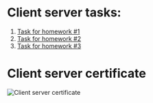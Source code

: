 # Client server tasks:
1. [Task for homework #1](https://docs.google.com/document/d/1VB658jV_tZu_-4jFx3oRVnjn16Hx9TlY199ST4BwUYE/edit?usp=sharing)
2. [Task for homework #2](https://docs.google.com/document/d/1ceW14DB-PkNLfzU5r5oM9Sn9Astk4YHAmxt4GhA1PY0/edit?tab=t.0)
3. [Task for homework #3](https://docs.google.com/document/d/1dYIwGrpipFWeCqJNCNwPi4mxSjA_EyPVjOCaIHGdWo4/edit?usp=sharing)
# Client server certificate
![Client server certificate](https://github.com/MaximSinyavsky/MaximSinyavsky/blob/main/assets/certificates/vadim-ksendzov-course-certificate-maxim-sinyavsky-client-server.png)
